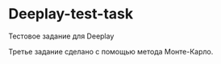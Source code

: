 # Deeplay-test-task
Тестовое задание для Deeplay

Третье задание сделано с помощью метода Монте-Карло.
